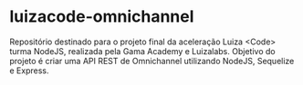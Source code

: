 # luizacode-omnichannel
Repositório destinado para o projeto final da aceleração Luiza &lt;Code> turma NodeJS, realizada pela Gama Academy e Luizalabs. Objetivo do projeto é criar uma API REST de Omnichannel utilizando NodeJS, Sequelize e Express.
